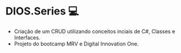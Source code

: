 #                        DIOS.Series :computer:
* Criação de um CRUD utilizando conceitos inciais de C#, Classes e Interfaces.
* Projeto do bootcamp MRV e Digital Innovation One.
